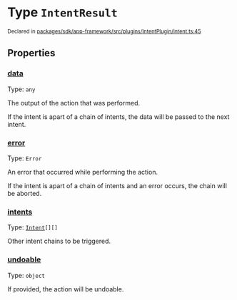 # Type `IntentResult`
<sub>Declared in [packages/sdk/app-framework/src/plugins/IntentPlugin/intent.ts:45](https://github.com/dxos/dxos/blob/88f322397/packages/sdk/app-framework/src/plugins/IntentPlugin/intent.ts#L45)</sub>




## Properties
### [data](https://github.com/dxos/dxos/blob/88f322397/packages/sdk/app-framework/src/plugins/IntentPlugin/intent.ts#L51)
Type: <code>any</code>

The output of the action that was performed.

If the intent is apart of a chain of intents, the data will be passed to the next intent.


### [error](https://github.com/dxos/dxos/blob/88f322397/packages/sdk/app-framework/src/plugins/IntentPlugin/intent.ts#L73)
Type: <code>Error</code>

An error that occurred while performing the action.

If the intent is apart of a chain of intents and an error occurs, the chain will be aborted.


### [intents](https://github.com/dxos/dxos/blob/88f322397/packages/sdk/app-framework/src/plugins/IntentPlugin/intent.ts#L78)
Type: <code>[Intent](/api/@dxos/app-framework/types/Intent)[][]</code>

Other intent chains to be triggered.


### [undoable](https://github.com/dxos/dxos/blob/88f322397/packages/sdk/app-framework/src/plugins/IntentPlugin/intent.ts#L56)
Type: <code>object</code>

If provided, the action will be undoable.



